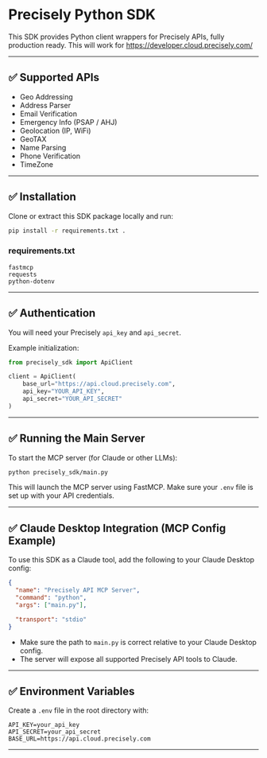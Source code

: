 # Precisely Python SDK

This SDK provides Python client wrappers for Precisely APIs, fully production ready. This will work for https://developer.cloud.precisely.com/

---

## ✅ Supported APIs

- Geo Addressing
- Address Parser
- Email Verification
- Emergency Info (PSAP / AHJ)
- Geolocation (IP, WiFi)
- GeoTAX
- Name Parsing
- Phone Verification
- TimeZone

---

## ✅ Installation

Clone or extract this SDK package locally and run:

```bash
pip install -r requirements.txt .
```

### requirements.txt
```
fastmcp
requests
python-dotenv
```

---

## ✅ Authentication

You will need your Precisely `api_key` and `api_secret`.

Example initialization:

```python
from precisely_sdk import ApiClient

client = ApiClient(
    base_url="https://api.cloud.precisely.com",
    api_key="YOUR_API_KEY",
    api_secret="YOUR_API_SECRET"
)
```

---

## ✅ Running the Main Server

To start the MCP server (for Claude or other LLMs):

```bash
python precisely_sdk/main.py
```

This will launch the MCP server using FastMCP. Make sure your `.env` file is set up with your API credentials.

---

## ✅ Claude Desktop Integration (MCP Config Example)

To use this SDK as a Claude tool, add the following to your Claude Desktop config:

```json
{
  "name": "Precisely API MCP Server",
  "command": "python",
  "args": ["main.py"],

  "transport": "stdio"
}
```

- Make sure the path to `main.py` is correct relative to your Claude Desktop config.
- The server will expose all supported Precisely API tools to Claude.

---

## ✅ Environment Variables

Create a `.env` file in the root directory with:

```
API_KEY=your_api_key
API_SECRET=your_api_secret
BASE_URL=https://api.cloud.precisely.com
```

---
